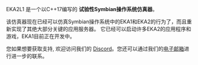 EKA2L1 是一个以C++17编写的 **试验性Symbian操作系统仿真器**。

该仿真器现在已经可以仿真Symbian操作系统中的EKA1和EKA2的行为了，而且重新实现了其绝大部分关键的应用服务器。 它已经可以启动许多EKA2的应用程序和游戏，EKA1目前正在开发中。

您如果想要获取支持, 欢迎访问我们的 [Discord](https://discord.gg/5Bm5SJ9)。您还可以通过我们的[电子邮箱](mailto:cc@12z1.com)进行进一步的联系。
